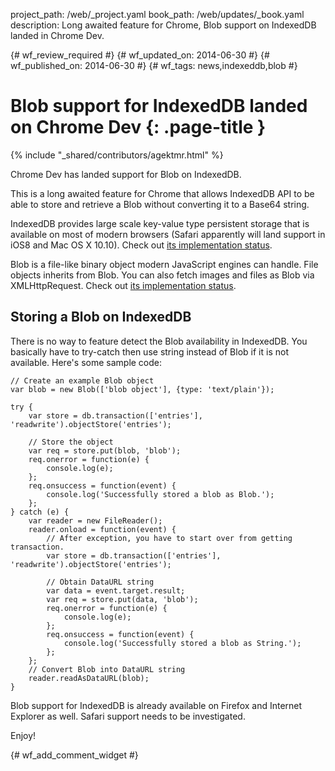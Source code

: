 project_path: /web/_project.yaml
book_path: /web/updates/_book.yaml
description: Long awaited feature for Chrome, Blob support on IndexedDB landed in Chrome Dev.

{# wf_review_required #}
{# wf_updated_on: 2014-06-30 #}
{# wf_published_on: 2014-06-30 #}
{# wf_tags: news,indexeddb,blob #}

# Blob support for IndexedDB landed on Chrome Dev {: .page-title }

{% include "_shared/contributors/agektmr.html" %}


Chrome Dev has landed support for Blob on IndexedDB.

This is a long awaited feature for Chrome that allows IndexedDB API to be able to store and retrieve a Blob without converting it to a Base64 string.


IndexedDB provides large scale key-value type persistent storage that is available on most of modern browsers (Safari apparently will land support in iOS8 and Mac OS X 10.10). Check out [its implementation status](http://caniuse.com/#search=indexeddb).


Blob is a file-like binary object modern JavaScript engines can handle. File objects inherits from Blob. You can also fetch images and files as Blob via XMLHttpRequest. Check out [its implementation status](http://caniuse.com/#search=blob).


## Storing a Blob on IndexedDB
There is no way to feature detect the Blob availability in IndexedDB. You basically have to try-catch then use string instead of Blob if it is not available. Here's some sample code:


    // Create an example Blob object
    var blob = new Blob(['blob object'], {type: 'text/plain'});
    
    try {
        var store = db.transaction(['entries'], 'readwrite').objectStore('entries');
    
        // Store the object  
        var req = store.put(blob, 'blob');
        req.onerror = function(e) {
            console.log(e);
        };
        req.onsuccess = function(event) {
            console.log('Successfully stored a blob as Blob.');
        };
    } catch (e) {
        var reader = new FileReader();
        reader.onload = function(event) {
            // After exception, you have to start over from getting transaction.
            var store = db.transaction(['entries'], 'readwrite').objectStore('entries');
    
            // Obtain DataURL string
            var data = event.target.result;
            var req = store.put(data, 'blob');
            req.onerror = function(e) {
                console.log(e);
            };
            req.onsuccess = function(event) {
                console.log('Successfully stored a blob as String.');
            };
        };
        // Convert Blob into DataURL string
        reader.readAsDataURL(blob);
    }
    

Blob support for IndexedDB is already available on Firefox and Internet Explorer as well. Safari support needs to be investigated.


Enjoy!


{# wf_add_comment_widget #}
